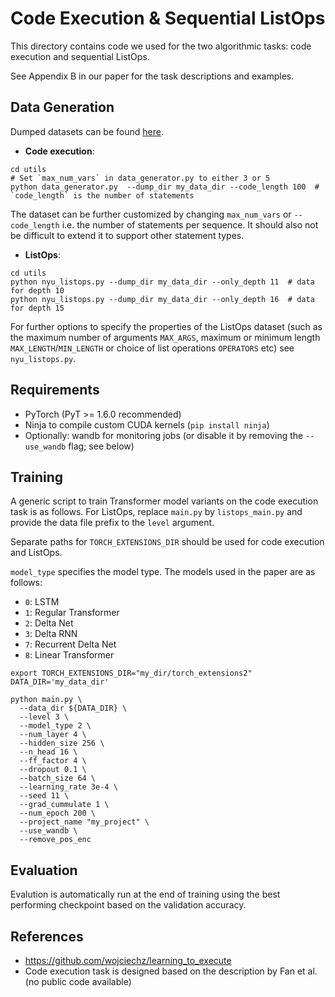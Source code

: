 # Code Execution & Sequential ListOps

This directory contains code we used for the two algorithmic tasks: code execution and sequential ListOps.

See Appendix B in our paper for the task descriptions and examples.

## Data Generation

Dumped datasets can be found [here](https://people.idsia.ch/~kazuki/data/2021_algorithmic/).

* **Code execution**:
```
cd utils
# Set `max_num_vars` in data_generator.py to either 3 or 5
python data_generator.py  --dump_dir my_data_dir --code_length 100  # `code_length` is the number of statements
```
The dataset can be further customized by changing `max_num_vars` or `--code_length` i.e. the number of statements per sequence.
It should also not be difficult to extend it to support other statement types.

* **ListOps**:
```
cd utils
python nyu_listops.py --dump_dir my_data_dir --only_depth 11  # data for depth 10
python nyu_listops.py --dump_dir my_data_dir --only_depth 16  # data for depth 15
```
For further options to specify the properties of the ListOps dataset (such as the maximum number of arguments `MAX_ARGS`,
maximum or minimum length `MAX_LENGTH`/`MIN_LENGTH` or choice of list operations `OPERATORS` etc) see `nyu_listops.py`.

## Requirements
* PyTorch (PyT >= 1.6.0 recommended)
* Ninja to compile custom CUDA kernels (`pip install ninja`)
* Optionally: wandb for monitoring jobs (or disable it by removing the `--use_wandb` flag; see below)


## Training
A generic script to train Transformer model variants on the code execution task is as follows.
For ListOps, replace `main.py` by `listops_main.py` and
provide the data file prefix to the `level` argument.

Separate paths for `TORCH_EXTENSIONS_DIR` should be used for code execution and ListOps.

`model_type` specifies the model type. 
The models used in the paper are as follows:
* `0`: LSTM
* `1`: Regular Transformer
* `2`: Delta Net
* `3`: Delta RNN
* `7`: Recurrent Delta Net
* `8`: Linear Transformer

```
export TORCH_EXTENSIONS_DIR="my_dir/torch_extensions2"
DATA_DIR='my_data_dir'

python main.py \
  --data_dir ${DATA_DIR} \
  --level 3 \
  --model_type 2 \
  --num_layer 4 \
  --hidden_size 256 \
  --n_head 16 \
  --ff_factor 4 \
  --dropout 0.1 \
  --batch_size 64 \
  --learning_rate 3e-4 \
  --seed 11 \
  --grad_cummulate 1 \
  --num_epoch 200 \
  --project_name "my_project" \
  --use_wandb \
  --remove_pos_enc
```

## Evaluation
Evalution is automatically run at the end of training using the best performing checkpoint based on the validation accuracy.

## References
* https://github.com/wojciechz/learning_to_execute
* Code execution task is designed based on the description by Fan et al. (no public code available)
